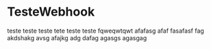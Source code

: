 # TesteWebhook

teste
teste
teste
tete
teste
teste
fqweqwtqwt
afafasg
afaf
fasafasf
fag akdshakg
avsg
afajkg
adg
dafag
agasgs
agasgag
